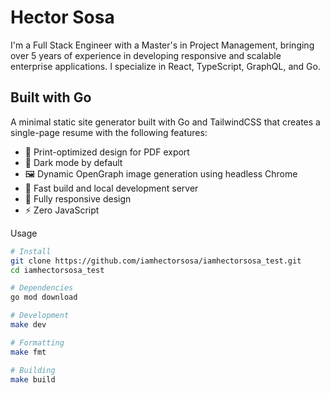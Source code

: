 # Hector Sosa

I'm a Full Stack Engineer with a Master's in Project Management, bringing over 5 years of experience in developing responsive and scalable enterprise applications. I specialize in React, TypeScript, GraphQL, and Go.

## Built with Go

A minimal static site generator built with Go and TailwindCSS that creates a single-page resume with the following features:

- 📄 Print-optimized design for PDF export
- 🎨 Dark mode by default
- 🖼️ Dynamic OpenGraph image generation using headless Chrome
- 🚀 Fast build and local development server
- 📱 Fully responsive design
- ⚡ Zero JavaScript

Usage

```bash
# Install
git clone https://github.com/iamhectorsosa/iamhectorsosa_test.git
cd iamhectorsosa_test

# Dependencies
go mod download

# Development
make dev

# Formatting
make fmt

# Building
make build
```
